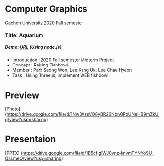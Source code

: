 # Computer Graphics
Gachon University 2020 Fall semester


### Title: Aquarium

##### Demo: [URL](https://fish.chlee1001.synology.me/) (Using node.js)

* Introduction : 2020 Fall semester Midterm Project
* Concept : Raising Fishbowl
* Member : Park Seong Won, Lee Kang Uk, Lee Chae Hyeon
* Task : Using Three.js, implement WEB fishbowl

# Preview
[Photo] (https://drive.google.com/file/d/1Nw3XssVQ8yBR26NbnQPbUNeHB9mZkUjq/view?usp=sharing)

# Presentaion
[PPTX] (https://drive.google.com/file/d/1B5cfIglWJ0vnz-ImvmTYNYo9U-QsLmeQ/view?usp=sharing)

